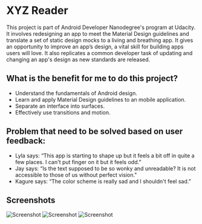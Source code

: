 # XYZ Reader

This project is part of Android Developer Nanodegree's program at Udacity.  It involves redesigning an app to meet the Material Design guidelines and translate a set of static design mocks to a living and breathing app. It gives an opportunity to improve an app’s design, a vital skill for building apps users will love. It also replicates a common developer task of updating and changing an app's design as new standards are released.

## What is the benefit for me to do this project?

- Understand the fundamentals of Android design.
- Learn and apply Material Design guidelines to an mobile application.
- Separate an interface into surfaces.
- Effectively use transitions and motion.

## Problem that need to be solved based on user feedback:

- Lyla says: 
“This app is starting to shape up but it feels a bit off in quite a few places. I can't put finger on it but it feels odd.”
- Jay says:
“Is the text supposed to be so wonky and unreadable? It is not accessible to those of us without perfect vision."
- Kagure says:
“The color scheme is really sad and I shouldn't feel sad.”

## Screenshots

![Screenshot](https://github.com/Patrick-Wallin/XYZReader/tree/master/screenshots/XYZReader-Screenshot-1.PNG)
![Screenshot](https://github.com/Patrick-Wallin/XYZReader/tree/master/screenshots/XYZReader-Screenshot-2.PNG)
![Screenshot](https://github.com/Patrick-Wallin/XYZReader/tree/master/screenshots/XYZReader-Screenshot-3.PNG)
